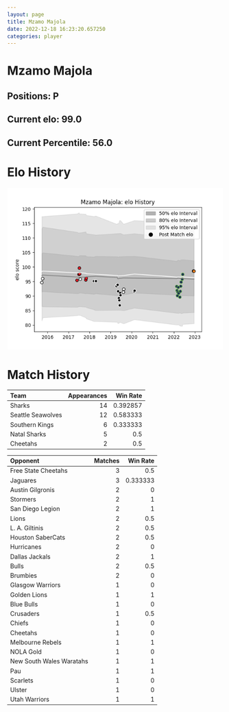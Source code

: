 ```yaml
---  
layout: page  
title: Mzamo Majola  
date: 2022-12-18 16:23:20.657250  
categories: player  
---
```

# Mzamo Majola

## Positions: P

## Current elo: 99.0

## Current Percentile: 56.0

# Elo History


![elo history](history_MzamoMajola.png)
# Match History


| Team              |   Appearances |   Win Rate |
|:------------------|--------------:|-----------:|
| Sharks            |            14 |   0.392857 |
| Seattle Seawolves |            12 |   0.583333 |
| Southern Kings    |             6 |   0.333333 |
| Natal Sharks      |             5 |   0.5      |
| Cheetahs          |             2 |   0.5      |

| Opponent                 |   Matches |   Win Rate |
|:-------------------------|----------:|-----------:|
| Free State Cheetahs      |         3 |   0.5      |
| Jaguares                 |         3 |   0.333333 |
| Austin Gilgronis         |         2 |   0        |
| Stormers                 |         2 |   1        |
| San Diego Legion         |         2 |   1        |
| Lions                    |         2 |   0.5      |
| L. A. Giltinis           |         2 |   0.5      |
| Houston SaberCats        |         2 |   0.5      |
| Hurricanes               |         2 |   0        |
| Dallas Jackals           |         2 |   1        |
| Bulls                    |         2 |   0.5      |
| Brumbies                 |         2 |   0        |
| Glasgow Warriors         |         1 |   0        |
| Golden Lions             |         1 |   1        |
| Blue Bulls               |         1 |   0        |
| Crusaders                |         1 |   0.5      |
| Chiefs                   |         1 |   0        |
| Cheetahs                 |         1 |   0        |
| Melbourne Rebels         |         1 |   1        |
| NOLA Gold                |         1 |   0        |
| New South Wales Waratahs |         1 |   1        |
| Pau                      |         1 |   1        |
| Scarlets                 |         1 |   0        |
| Ulster                   |         1 |   0        |
| Utah Warriors            |         1 |   1        |